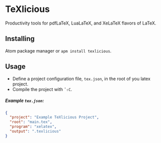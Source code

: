 # TeXlicious

Productivity tools for pdfLaTeX, LuaLaTeX, and XeLaTeX flavors of LaTeX.

## Installing
Atom package manager or `apm install texlicious`.

## Usage
  * Define a project configuration file, `tex.json`, in the root of you latex project.
  * Compile the project with `ˆ⇧C`.

##### Example `tex.json`:
```` json
{
  "project": "Example TeXlicious Project",
  "root": "main.tex",
  "program": "xelatex",
  "output": ".texlicious"
}
````
